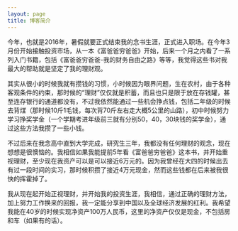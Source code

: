 ```yaml
---
layout: page
title: 博客简介
---
```


<p>今年，也就是2016年，暑假就要正式结束我的念书生涯，正式进入职场。在今年3月份开始接触投资市场，从一本《富爸爸穷爸爸》开始，后来一个月之内看了一系列入门书籍，包括《富爸爸穷爸爸-我的财务自由之路》等等，我觉得这些书对我最大的帮助就是坚定了我的理财观。</p>

<p>其实从很小的时候我就有攒钱的习惯，小时候因为眼界问题，生在农村，由于各种客观条件的约束，那时候的“理财”仅仅就是积蓄，而且也只是限于放在存钱罐，甚至连存银行的通道都没有，不过我依然能通过一些机会挣点钱，包括二年级的时候去背煤（那时候10斤1毛钱，每次背70斤左右走大概5公里的山路），初中时候努力学习挣奖学金（一个学期考进年级前三就有分别50，40，30块钱的奖学金），通过这些方法我攒了一些小钱。</p>


<p>不过后来在我念高中直到大学完成，研究生三年，我都没有任何理财的观念，现在想想是很懊恼的。我相信如果我能提前5年看《富爸爸穷爸爸》这本书，并开始重视理财，至少现在我资产可以是可以接近6万元的。因为我曾经在大四的时候出去有过一段时间的实习，那时候积攒了接近4万元现金，然而这些钱都在后来被我很快的挥霍掉了。</p>


<p>我从现在起开始正视理财，并开始我的投资生涯，我相信，通过正确的理财方法，加上努力工作换来的回报，我一定能分享到中国以及全球经济发展的红利。我希望我能在40岁的时候实现净资产100万人民币，这里的净资产仅仅是现金，不包括房和车（如果有的话）。</p>


